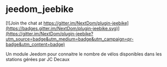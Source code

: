 # jeedom_jeebike

[![Join the chat at https://gitter.im/NextDom/plugin-jeebike](https://badges.gitter.im/NextDom/plugin-jeebike.svg)](https://gitter.im/NextDom/plugin-jeebike?utm_source=badge&utm_medium=badge&utm_campaign=pr-badge&utm_content=badge)

Un module Jeedom pour connaitre le nombre de vélos disponibles dans les stations gérées par JC Decaux
